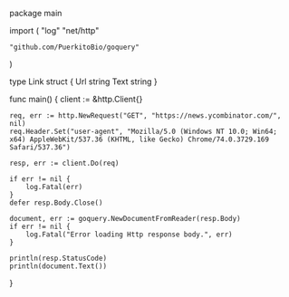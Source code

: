 package main

import (
	"log"
	"net/http"

	"github.com/PuerkitoBio/goquery"
)

type Link struct {
	Url  string
	Text string
}

func main() {
	client := &http.Client{}

	req, err := http.NewRequest("GET", "https://news.ycombinator.com/", nil)
	req.Header.Set("user-agent", "Mozilla/5.0 (Windows NT 10.0; Win64; x64) AppleWebKit/537.36 (KHTML, like Gecko) Chrome/74.0.3729.169 Safari/537.36")

	resp, err := client.Do(req)

	if err != nil {
		log.Fatal(err)
	}
	defer resp.Body.Close()

	document, err := goquery.NewDocumentFromReader(resp.Body)
	if err != nil {
		log.Fatal("Error loading Http response body.", err)
	}

	println(resp.StatusCode)
	println(document.Text())

}
